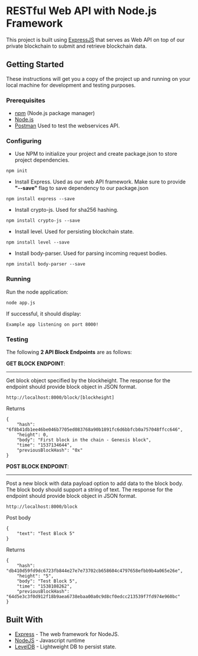 # RESTful Web API with Node.js Framework

This project is built using [ExpressJS](http://expressjs.com/) that serves as Web API on top of our private blockchain to submit and retrieve blockchain data.

## Getting Started

These instructions will get you a copy of the project up and running on your local machine for development and testing purposes.

### Prerequisites
- [npm](https://www.npmjs.com/) (Node.js package manager)
- [Node.js](https://nodejs.org/en/)
- [Postman](https://www.getpostman.com/) Used to test the webservices API.

### Configuring

- Use NPM to initialize your project and create package.json to store project dependencies.

```
npm init
```
- Install Express. Used as our web API framework. Make sure to provide **"--save"** flag to save dependency to our package.json

```
npm install express --save
```

- Install crypto-js. Used for sha256 hashing.

```
npm install crypto-js --save
```

- Install level. Used for persisting blockchain state.

```
npm install level --save
```

- Install body-parser. Used for parsing incoming request bodies.

```
npm install body-parser --save
```
### Running
Run the node application:

```
node app.js
```

If successful, it should display:

```
Example app listening on port 8000!
```

### Testing

The following **2 API Block Endpoints** are as follows:

**GET BLOCK ENDPOINT**:
____

Get block object specified by the blockheight. The response for the endpoint should provide block object in JSON format.

```
http://localhost:8000/block/[blockheight]
```
Returns
```
{
    "hash": "6f8b41db1ee46be046b7705ed083768a90b1891fc6d6bbfcb0a757048ffcc646",
    "height": 0,
    "body": "First block in the chain - Genesis block",
    "time": "1537134644",
    "previousBlockHash": "0x"
}
```

**POST BLOCK ENDPOINT**:
____

Post a new block with data payload option to add data to the block body. The block body should support a string of text. The response for the endpoint should provide block object in JSON format.

```
http://localhost:8000/block
```
Post body
```
{
    "text": "Test Block 5"
}
```

Returns
```
{
    "hash": "db410d59fd9dc6723fb844e27e7e73702cb658604c4797658efbb9b4a065e26e",
    "height": "5",
    "body": "Test Block 5",
    "time": "1538108262",
    "previousBlockHash": "64d5e3c3f0d912f18b9aea6738ebaa00a0c9d8cf0edcc213539f7fd974e960bc"
}
```

## Built With

* [Express](http://expressjs.com/) - The web framework for NodeJS.
* [NodeJS](https://nodejs.org/en/) - Javascript runtime
* [LevelDB](http://leveldb.org/) - Lightweight DB to persist state.

